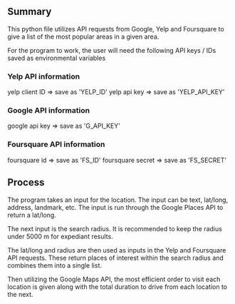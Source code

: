 ## Summary
This python file utilizes API requests from Google, Yelp and Foursquare to give a list of the most popular areas
in a given area.

For the program to work, the user will need the following API keys / IDs saved as environmental variables


### Yelp API information
yelp client ID => save as 'YELP_ID' 
yelp api key => save as 'YELP_API_KEY' 
    
### Google API information
google api key => save as 'G_API_KEY' 

### Foursquare API information
foursquare id => save as 'FS_ID' 
foursquare secret => save as 'FS_SECRET' 

## Process
The program takes an input for the location.  The input can be text, lat/long, address, landmark, etc.  The input is run through the Google Places API to return a lat/long.

The next input is the search radius.  It is recommended to keep the radius under 5000 m for expediant results.

The lat/long and radius are then used as inputs in the Yelp and Foursquare API requests.  These return places of interest within the search radius and combines them into a single list.

Then utilizing the Google Maps API, the most efficient order to visit each location is given along with the total duration to drive from each location to the next.
